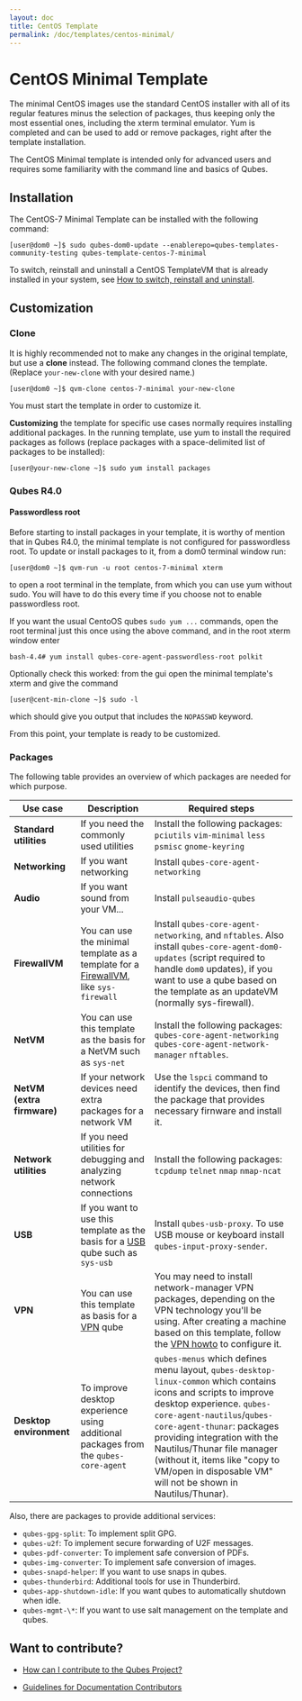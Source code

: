 ```yaml
---
layout: doc
title: CentOS Template
permalink: /doc/templates/centos-minimal/
---
```


# CentOS Minimal Template

The minimal CentOS images use the standard CentOS installer with all of its regular features minus the selection of packages, thus keeping only the most essential ones, including the xterm terminal emulator. Yum is completed and can be used to add or remove packages, right after the template installation.

The CentOS Minimal template is intended only for advanced users and requires some familiarity with the command line and basics of Qubes.

## Installation

The CentOS-7 Minimal Template can be installed with the following command:

    [user@dom0 ~]$ sudo qubes-dom0-update --enablerepo=qubes-templates-community-testing qubes-template-centos-7-minimal

To switch, reinstall and uninstall a CentOS TemplateVM that is already installed in your system, see  [How to switch, reinstall and uninstall](/doc/templates/#how-to-install-uninstall-reinstall-and-switch).

Customization
---------------------------

### Clone

It is highly recommended not to make any changes in the original template, but use a **clone** instead. The following command clones the template. (Replace `your-new-clone` with your desired name.)

~~~
[user@dom0 ~]$ qvm-clone centos-7-minimal your-new-clone
~~~

You must start the template in order to customize it.

**Customizing** the template for specific use cases normally requires installing additional packages. In the running template, use yum to install the required packages as follows (replace packages with a space-delimited list of packages to be installed):

~~~
[user@your-new-clone ~]$ sudo yum install packages
~~~

### Qubes R4.0

#### Passwordless root

Before starting to install packages in your template, it is worthy of mention that in Qubes R4.0, the minimal template is not configured for passwordless root.
To update or install packages to it, from a dom0 terminal window run:

~~~
[user@dom0 ~]$ qvm-run -u root centos-7-minimal xterm
~~~

to open a root terminal in the template, from which you can use yum without sudo. You will have to do this every time if you choose not to enable passwordless root. 

If you want the usual CentoOS qubes `sudo yum ...` commands, open the root terminal just this once using the above command, and in the root xterm window enter

~~~
bash-4.4# yum install qubes-core-agent-passwordless-root polkit
~~~

Optionally check this worked: from the gui open the minimal template's xterm and give the command

~~~
[user@cent-min-clone ~]$ sudo -l
~~~

which should give you output that includes the `NOPASSWD` keyword.

From this point, your template is ready to be customized.

### Packages

The following table provides an overview of which packages are needed for which purpose.

Use case | Description | Required steps
--- | --- | ---
**Standard utilities** | If you need the commonly used utilities | Install the following packages: `pciutils` `vim-minimal` `less` `psmisc` `gnome-keyring`
**Networking** | If you want networking | Install `qubes-core-agent-networking`
**Audio** | If you want sound from your VM... | Install `pulseaudio-qubes`
**FirewallVM** | You can use the minimal template as a template for a [FirewallVM](/doc/firewall/), like `sys-firewall` | Install `qubes-core-agent-networking`, and `nftables`.  Also install `qubes-core-agent-dom0-updates` (script required to handle `dom0` updates), if you want to use a qube based on the template as an updateVM (normally sys-firewall).
**NetVM** | You can use this template as the basis for a NetVM such as `sys-net` | Install the following packages:  `qubes-core-agent-networking` `qubes-core-agent-network-manager` `nftables`.
**NetVM (extra firmware)** | If your network devices need extra packages for a network VM | Use the `lspci` command to identify the devices, then find the package that provides necessary firnware and install it.
**Network utilities** | If you need utilities for debugging and analyzing network connections | Install the following packages: `tcpdump` `telnet` `nmap` `nmap-ncat`
**USB** | If you want to use this template as the basis for a [USB](/doc/usb/) qube such as `sys-usb` | Install `qubes-usb-proxy`. To use USB mouse or keyboard install `qubes-input-proxy-sender`.
**VPN** | You can use this template as basis for a [VPN](/doc/vpn/) qube | You may need to install network-manager VPN packages, depending on the VPN technology you'll be using. After creating a machine based on this template, follow the [VPN howto](/doc/vpn/#set-up-a-proxyvm-as-a-vpn-gateway-using-networkmanager) to configure it.
**Desktop environment** | To improve desktop experience using additional packages from the `qubes-core-agent` | `qubes-menus` which defines menu layout, `qubes-desktop-linux-common` which contains icons and scripts to improve desktop experience. `qubes-core-agent-nautilus`/`qubes-core-agent-thunar`: packages providing integration with the Nautilus/Thunar file manager (without it, items like "copy to VM/open in disposable VM" will not be shown in Nautilus/Thunar).

Also, there are packages to provide additional services:
- `qubes-gpg-split`: To implement split GPG.
- `qubes-u2f`: To implement secure forwarding of U2F messages.
- `qubes-pdf-converter`: To implement safe conversion of PDFs.
- `qubes-img-converter`: To implement safe conversion of images.
- `qubes-snapd-helper`: If you want to use snaps in qubes.
- `qubes-thunderbird`: Additional tools for use in Thunderbird.
- `qubes-app-shutdown-idle`: If you want qubes to automatically shutdown when idle.
- `qubes-mgmt-\*`: If you want to use salt management on the template and qubes.

## Want to contribute?

*   [How can I contribute to the Qubes Project?](/doc/contributing/)

*   [Guidelines for Documentation Contributors](/doc/doc-guidelines/)
